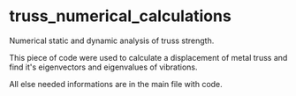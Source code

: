 # truss_numerical_calculations
Numerical static and dynamic analysis of truss strength.

This piece of code were used to calculate a displacement of metal truss and find it's eigenvectors and eigenvalues of vibrations.

All else needed informations are in the main file with code.
